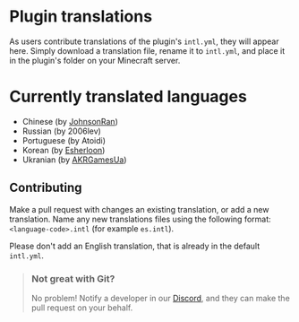 # Plugin translations

As users contribute translations of the plugin's `intl.yml`, they will appear here. Simply download a translation file, rename it to `intl.yml`, and place it in the plugin's folder on your Minecraft server.

# Currently translated languages
- Chinese (by [JohnsonRan](https://github.com/JohnsonRan))
- Russian (by 2006lev)
- Portuguese (by Atoidi)
- Korean (by [Esherloon](https://github.com/jinoo2005609))
- Ukranian (by [AKRGamesUa](https://github.com/AKRGamesUa))

## Contributing

Make a pull request with changes an existing translation, or add a new translation. Name any new translations files using the following format: `<language-code>.intl` (for example `es.intl`).

Please don't add an English translation, that is already in the default `intl.yml`.

> ### Not great with Git?
> No problem! Notify a developer in our [Discord](https://discord.gg/VdCAUtm), and they can make the pull request on your behalf.
